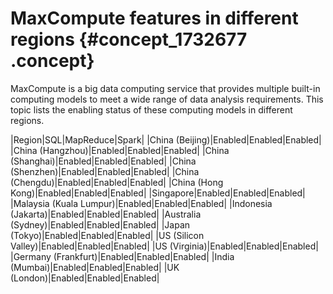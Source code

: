 # MaxCompute features in different regions {#concept_1732677 .concept}

MaxCompute is a big data computing service that provides multiple built-in computing models to meet a wide range of data analysis requirements. This topic lists the enabling status of these computing models in different regions.

|Region|SQL|MapReduce|Spark|
|China \(Beijing\)|Enabled|Enabled|Enabled|
|China \(Hangzhou\)|Enabled|Enabled|Enabled|
|China \(Shanghai\)|Enabled|Enabled|Enabled|
|China \(Shenzhen\)|Enabled|Enabled|Enabled|
|China \(Chengdu\)|Enabled|Enabled|Enabled|
|China \(Hong Kong\)|Enabled|Enabled|Enabled|
|Singapore|Enabled|Enabled|Enabled|
|Malaysia \(Kuala Lumpur\)|Enabled|Enabled|Enabled|
|Indonesia \(Jakarta\)|Enabled|Enabled|Enabled|
|Australia \(Sydney\)|Enabled|Enabled|Enabled|
|Japan \(Tokyo\)|Enabled|Enabled|Enabled|
|US \(Silicon Valley\)|Enabled|Enabled|Enabled|
|US \(Virginia\)|Enabled|Enabled|Enabled|
|Germany \(Frankfurt\)|Enabled|Enabled|Enabled|
|India \(Mumbai\)|Enabled|Enabled|Enabled|
|UK \(London\)|Enabled|Enabled|Enabled|

